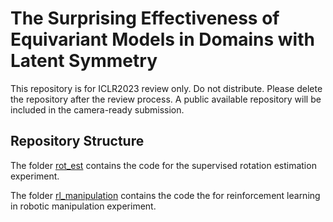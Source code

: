 # The Surprising Effectiveness of Equivariant Models in Domains with Latent Symmetry

This repository is for ICLR2023 review only. Do not distribute. Please delete the repository after the review process. A public available repository will be included in the camera-ready submission.

## Repository Structure
The folder [rot_est](rot_est/README.md) contains the code for the supervised rotation estimation experiment.

The folder [rl_manipulation](rl_manipulation/README.md) contains the code the for reinforcement learning in robotic manipulation experiment.
